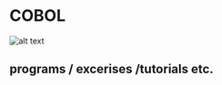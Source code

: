 # COBOL

![alt text](https://github.com/ssoehdata/) 

## programs / excerises /tutorials etc.

### 
